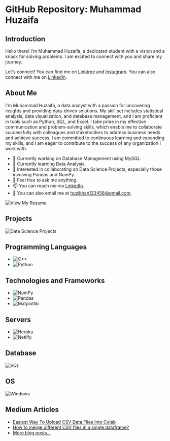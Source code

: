 # GitHub Repository: Muhammad Huzaifa

## Introduction

Hello there! I'm Muhammad Huzaifa, a dedicated student with a vision and a knack for solving problems. I am excited to connect with you and share my journey.

Let's connect! You can find me on [Linktree](https://linktr.ee/huzaifaafzal) and [Instagram](https://instagram.com/g3rtxe). You can also connect with me on [LinkedIn](https://www.linkedin.com/in/muhammad-huzaifa-327656233/).

## About Me

I'm Muhammad Huzaifa, a data analyst with a passion for uncovering insights and providing data-driven solutions. My skill set includes statistical analysis, data visualization, and database management, and I am proficient in tools such as Python, SQL, and Excel. I take pride in my effective communication and problem-solving skills, which enable me to collaborate successfully with colleagues and stakeholders to address business needs and achieve success. I am committed to continuous learning and expanding my skills, and I am eager to contribute to the success of any organization I work with.

- 🔭 Currently working on Database Management using MySQL.
- 🌱 Currently learning Data Analysis.
- 👯 Interested in collaborating on Data Science Projects, especially those involving Pandas and NumPy.
- 💬 Feel free to ask me anything.
- 📫 You can reach me via [LinkedIn](https://www.linkedin.com/in/muhammad-huzaifa-327656233/).
- 📧 You can also email me at [huzikhan123456@gmail.com](mailto:huzikhan123456@gmail.com).

![View My Resume](https://img.shields.io/badge/Resume-View%20My%20Resume-orange?style=for-the-badge)

## Projects

![Data Science Projects](https://img.shields.io/badge/Data%20Science-Projects-brightgreen?style=for-the-badge&logo=datacamp)

## Programming Languages

- ![C++](https://img.shields.io/badge/C++-blue?style=for-the-badge&logo=C%2B%2B&logoColor=white&labelColor=grey&color=silver)
- ![Python](https://img.shields.io/badge/python-3670A0?style=for-the-badge&logo=python&logoColor=ffdd54)

## Technologies and Frameworks

- ![NumPy](https://img.shields.io/badge/NumPy-013243?style=for-the-badge&logo=NumPy)
- ![Pandas](https://img.shields.io/badge/pandas-150458?style=for-the-badge&logo=pandas&logoColor=white)
- ![Matplotlib](https://img.shields.io/badge/Matplotlib-blue?style=for-the-badge&logo=python&logoColor=white)

## Servers

- ![Heroku](https://img.shields.io/badge/heroku-%23430098.svg?style=for-the-badge&logo=heroku&logoColor=white)
- ![Netlify](https://img.shields.io/badge/netlify-%23000000.svg?style=for-the-badge&logo=netlify&logoColor=#00C7B7)

## Database

![SQL](https://img.shields.io/badge/SQL-4479A1?style=for-the-badge&logo=MySQL&logoColor=white)

## OS

![Windows](https://img.shields.io/badge/Windows-00a2ed?style=for-the-badge&logo=Windows&logoColor=white)

## Medium Articles

- [Easiest Way To Upload CSV Data Files Into Colab](https://medium.com/@HuzaifaAfzal/easiest-way-to-upload-csv-data-files-into-colab-3c81f3bb943d)
- [How to merge different CSV files in a single dataframe?](https://medium.com/@HuzaifaAfzal/how-to-merge-different-csv-files-in-a-single-dataframe-872f412d01c0)
- [More blog posts...](https://medium.com/@HuzaifaAfzal)

